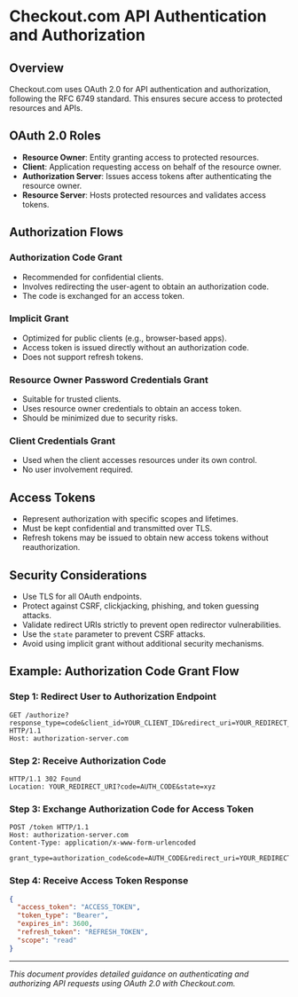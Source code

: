 # Checkout.com API Authentication and Authorization

## Overview
Checkout.com uses OAuth 2.0 for API authentication and authorization, following the RFC 6749 standard. This ensures secure access to protected resources and APIs.

## OAuth 2.0 Roles
- **Resource Owner**: Entity granting access to protected resources.
- **Client**: Application requesting access on behalf of the resource owner.
- **Authorization Server**: Issues access tokens after authenticating the resource owner.
- **Resource Server**: Hosts protected resources and validates access tokens.

## Authorization Flows
### Authorization Code Grant
- Recommended for confidential clients.
- Involves redirecting the user-agent to obtain an authorization code.
- The code is exchanged for an access token.

### Implicit Grant
- Optimized for public clients (e.g., browser-based apps).
- Access token is issued directly without an authorization code.
- Does not support refresh tokens.

### Resource Owner Password Credentials Grant
- Suitable for trusted clients.
- Uses resource owner credentials to obtain an access token.
- Should be minimized due to security risks.

### Client Credentials Grant
- Used when the client accesses resources under its own control.
- No user involvement required.

## Access Tokens
- Represent authorization with specific scopes and lifetimes.
- Must be kept confidential and transmitted over TLS.
- Refresh tokens may be issued to obtain new access tokens without reauthorization.

## Security Considerations
- Use TLS for all OAuth endpoints.
- Protect against CSRF, clickjacking, phishing, and token guessing attacks.
- Validate redirect URIs strictly to prevent open redirector vulnerabilities.
- Use the `state` parameter to prevent CSRF attacks.
- Avoid using implicit grant without additional security mechanisms.

## Example: Authorization Code Grant Flow

### Step 1: Redirect User to Authorization Endpoint
```
GET /authorize?response_type=code&client_id=YOUR_CLIENT_ID&redirect_uri=YOUR_REDIRECT_URI&scope=read&state=xyz HTTP/1.1
Host: authorization-server.com
```

### Step 2: Receive Authorization Code
```
HTTP/1.1 302 Found
Location: YOUR_REDIRECT_URI?code=AUTH_CODE&state=xyz
```

### Step 3: Exchange Authorization Code for Access Token
```
POST /token HTTP/1.1
Host: authorization-server.com
Content-Type: application/x-www-form-urlencoded

grant_type=authorization_code&code=AUTH_CODE&redirect_uri=YOUR_REDIRECT_URI&client_id=YOUR_CLIENT_ID&client_secret=YOUR_CLIENT_SECRET
```

### Step 4: Receive Access Token Response
```json
{
  "access_token": "ACCESS_TOKEN",
  "token_type": "Bearer",
  "expires_in": 3600,
  "refresh_token": "REFRESH_TOKEN",
  "scope": "read"
}
```

---

*This document provides detailed guidance on authenticating and authorizing API requests using OAuth 2.0 with Checkout.com.*
